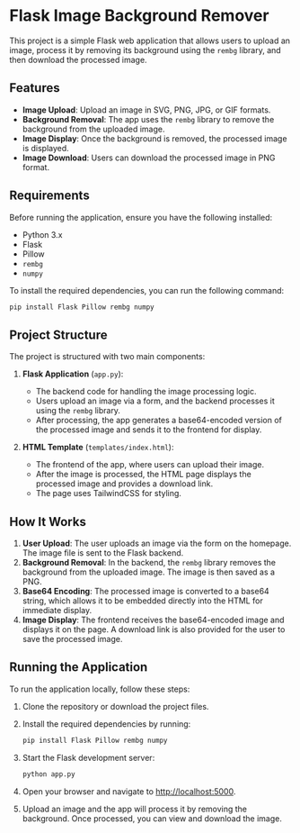 
# Flask Image Background Remover

This project is a simple Flask web application that allows users to upload an image, process it by removing its background using the `rembg` library, and then download the processed image.

## Features

- **Image Upload**: Upload an image in SVG, PNG, JPG, or GIF formats.
- **Background Removal**: The app uses the `rembg` library to remove the background from the uploaded image.
- **Image Display**: Once the background is removed, the processed image is displayed.
- **Image Download**: Users can download the processed image in PNG format.

## Requirements

Before running the application, ensure you have the following installed:

- Python 3.x
- Flask
- Pillow
- `rembg`
- `numpy`

To install the required dependencies, you can run the following command:

```bash
pip install Flask Pillow rembg numpy
```

## Project Structure

The project is structured with two main components:

1. **Flask Application** (`app.py`): 
   - The backend code for handling the image processing logic.
   - Users upload an image via a form, and the backend processes it using the `rembg` library.
   - After processing, the app generates a base64-encoded version of the processed image and sends it to the frontend for display.

2. **HTML Template** (`templates/index.html`): 
   - The frontend of the app, where users can upload their image.
   - After the image is processed, the HTML page displays the processed image and provides a download link.
   - The page uses TailwindCSS for styling.

## How It Works

1. **User Upload**: The user uploads an image via the form on the homepage. The image file is sent to the Flask backend.
2. **Background Removal**: In the backend, the `rembg` library removes the background from the uploaded image. The image is then saved as a PNG.
3. **Base64 Encoding**: The processed image is converted to a base64 string, which allows it to be embedded directly into the HTML for immediate display.
4. **Image Display**: The frontend receives the base64-encoded image and displays it on the page. A download link is also provided for the user to save the processed image.

## Running the Application

To run the application locally, follow these steps:

1. Clone the repository or download the project files.
2. Install the required dependencies by running:

   ```bash
   pip install Flask Pillow rembg numpy
   ```

3. Start the Flask development server:

   ```bash
   python app.py
   ```

4. Open your browser and navigate to [http://localhost:5000](http://localhost:5000).
5. Upload an image and the app will process it by removing the background. Once processed, you can view and download the image.